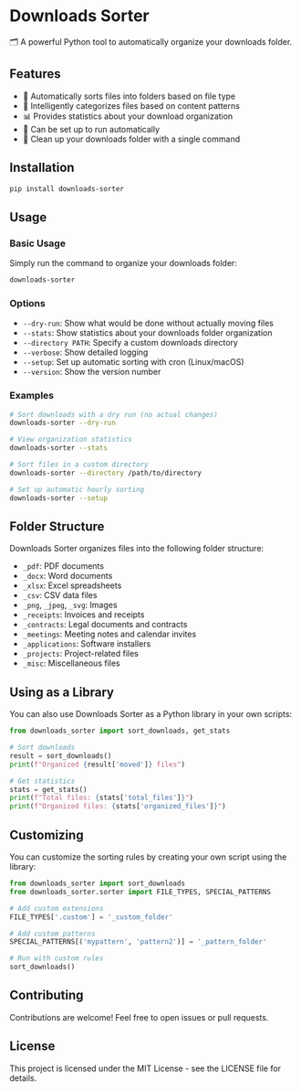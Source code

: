 # Downloads Sorter

🗂️ A powerful Python tool to automatically organize your downloads folder.

## Features

- 📂 Automatically sorts files into folders based on file type
- 🧠 Intelligently categorizes files based on content patterns
- 📊 Provides statistics about your download organization
- 🔄 Can be set up to run automatically
- 🧹 Clean up your downloads folder with a single command

## Installation

```bash
pip install downloads-sorter
```

## Usage

### Basic Usage

Simply run the command to organize your downloads folder:

```bash
downloads-sorter
```

### Options

- `--dry-run`: Show what would be done without actually moving files
- `--stats`: Show statistics about your downloads folder organization
- `--directory PATH`: Specify a custom downloads directory
- `--verbose`: Show detailed logging
- `--setup`: Set up automatic sorting with cron (Linux/macOS)
- `--version`: Show the version number

### Examples

```bash
# Sort downloads with a dry run (no actual changes)
downloads-sorter --dry-run

# View organization statistics
downloads-sorter --stats

# Sort files in a custom directory
downloads-sorter --directory /path/to/directory

# Set up automatic hourly sorting
downloads-sorter --setup
```

## Folder Structure

Downloads Sorter organizes files into the following folder structure:

- `_pdf`: PDF documents
- `_docx`: Word documents
- `_xlsx`: Excel spreadsheets
- `_csv`: CSV data files
- `_png`, `_jpeg`, `_svg`: Images
- `_receipts`: Invoices and receipts
- `_contracts`: Legal documents and contracts
- `_meetings`: Meeting notes and calendar invites
- `_applications`: Software installers
- `_projects`: Project-related files
- `_misc`: Miscellaneous files

## Using as a Library

You can also use Downloads Sorter as a Python library in your own scripts:

```python
from downloads_sorter import sort_downloads, get_stats

# Sort downloads
result = sort_downloads()
print(f"Organized {result['moved']} files")

# Get statistics
stats = get_stats()
print(f"Total files: {stats['total_files']}")
print(f"Organized files: {stats['organized_files']}")
```

## Customizing

You can customize the sorting rules by creating your own script using the library:

```python
from downloads_sorter import sort_downloads
from downloads_sorter.sorter import FILE_TYPES, SPECIAL_PATTERNS

# Add custom extensions
FILE_TYPES['.custom'] = '_custom_folder'

# Add custom patterns
SPECIAL_PATTERNS[('mypattern', 'pattern2')] = '_pattern_folder'

# Run with custom rules
sort_downloads()
```

## Contributing

Contributions are welcome! Feel free to open issues or pull requests.

## License

This project is licensed under the MIT License - see the LICENSE file for details.
